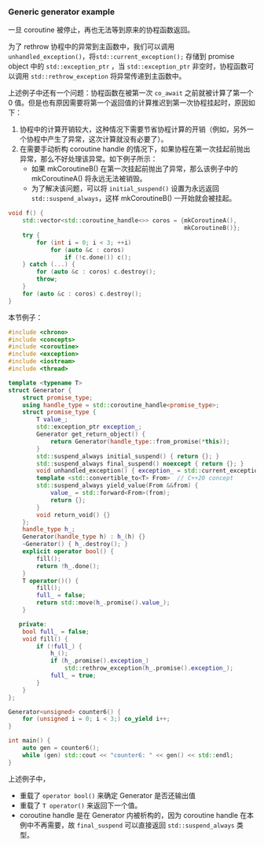 ### Generic generator example
一旦 coroutine 被停止，再也无法等到原来的协程函数返回。

为了 rethrow 协程中的异常到主函数中，我们可以调用 `unhandled_exception()`，将`std::current_exception();` 存储到  promise object 中的 `std::exception_ptr` ，当 `std::exception_ptr` 非空时，协程函数可以调用 `std::rethrow_exception` 将异常传递到主函数中。

上述例子中还有一个问题：协程函数在被第一次 `co_await` 之前就被计算了第一个 0 值。但是也有原因需要将第一个返回值的计算推迟到第一次协程挂起时，原因如下：
1. 协程中的计算开销较大，这种情况下需要节省协程计算的开销（例如，另外一个协程中产生了异常，这次计算就没有必要了）。
2. 在需要手动析构 coroutine handle 的情况下，如果协程在第一次挂起前抛出异常，那么不好处理该异常。如下例子所示：
	* 如果 mkCoroutineB() 在第一次挂起前抛出了异常，那么该例子中的 mkCoroutineA() 将永远无法被销毁。
	* 为了解决该问题，可以将 `initial_suspend()` 设置为永远返回 `std::suspend_always`，这样 mkCoroutineB() 一开始就会被挂起。
```cpp
void f() {
    std::vector<std::coroutine_handle<>> coros = {mkCoroutineA(),
                                                  mkCoroutineB()};
    try {
        for (int i = 0; i < 3; ++i)
            for (auto &c : coros)
                if (!c.done()) c();
    } catch (...) {
        for (auto &c : coros) c.destroy();
        throw;
    }
    for (auto &c : coros) c.destroy();
}
```

本节例子：

```cpp
#include <chrono>
#include <concepts>
#include <coroutine>
#include <exception>
#include <iostream>
#include <thread>

template <typename T>
struct Generator {
    struct promise_type;
    using handle_type = std::coroutine_handle<promise_type>;
    struct promise_type {
        T value_;
        std::exception_ptr exception_;
        Generator get_return_object() {
            return Generator(handle_type::from_promise(*this));
        }
        std::suspend_always initial_suspend() { return {}; }
        std::suspend_always final_suspend() noexcept { return {}; }
        void unhandled_exception() { exception_ = std::current_exception(); }
        template <std::convertible_to<T> From>  // C++20 concept
        std::suspend_always yield_value(From &&from) {
            value_ = std::forward<From>(from);
            return {};
        }
        void return_void() {}
    };
    handle_type h_;
    Generator(handle_type h) : h_(h) {}
    ~Generator() { h_.destroy(); }
    explicit operator bool() {
        fill();
        return !h_.done();
    }
    T operator()() {
        fill();
        full_ = false;
        return std::move(h_.promise().value_);
    }

   private:
    bool full_ = false;
    void fill() {
        if (!full_) {
            h_();
            if (h_.promise().exception_)
                std::rethrow_exception(h_.promise().exception_);
            full_ = true;
        }
    }
};

Generator<unsigned> counter6() {
    for (unsigned i = 0; i < 3;) co_yield i++;
}

int main() {
    auto gen = counter6();
    while (gen) std::cout << "counter6: " << gen() << std::endl;
}
```

上述例子中，
* 重载了 `operator bool()` 来确定 Generator 是否还输出值
* 重载了 `T operator()` 来返回下一个值。
* coroutine handle 是在 Generator 内被析构的，因为 coroutine handle 在本例中不再需要，故 `final_suspend` 可以直接返回 `std::suspend_always` 类型。
